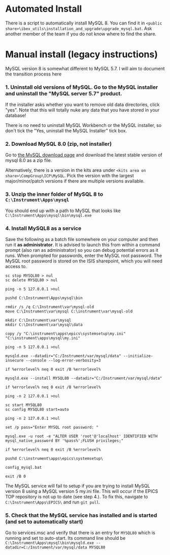 # Automated Install

There is a script to automatically install MySQL 8. You can find it in `<public share>\ibex_utils\installation_and_upgrade\upgrade_mysql.bat`.
Ask another member of the team if you do not know where to find the share.

# Manual install (legacy instructions)

MySQL version 8 is somewhat different to MySQL 5.7. I will aim to document the transition process here

### 1. Uninstall old versions of MySQL. Go to the MySQL installer and uninstall the "MySQL server 5.7" product.

If the installer asks whether you want to remove old data directories, click "yes". Note that this will totally nuke any data that you have stored in your database!

There is no need to uninstall MySQL Workbench or the MySQL installer, so don't tick the "Yes, uninstall the MySQL Installer" tick box.

### 2. Download MySQL 8.0 (zip, not installer)

Go to [the MySQL download page](https://dev.mysql.com/downloads/mysql/) and download the latest stable version of mysql 8.0 as a zip file.

Alternatively, there is a version in the kits area under `<kits area on share>\CompGroup\ICP\MySQL`. Pick the version with the largest major/minor/patch versions if there are multiple versions available.

### 3. Unzip the inner folder of MySQL 8 to `C:\Instrument\Apps\mysql`

You should end up with a path to MySQL that looks like `C:\Instrument\Apps\mysql\bin\mysql.exe`

### 4. Install MySQL8 as a service

Save the following as a batch file somewhere on your computer and then run it **as administrator**. It is advised to launch this from within a command prompt (also ran as administrator) so you can debug potential errors as it runs. When prompted for passwords, enter the MySQL root password. The MySQL root password is stored on the ISIS sharepoint, which you will need access to. 

```
sc stop MYSQL80 > nul
sc delete MYSQL80 > nul

ping -n 5 127.0.0.1 >nul

pushd C:\Instrument\Apps\mysql\bin

rmdir /s /q C:\Instrument\var\mysql-old
move C:\Instrument\var\mysql C:\instrument\var\mysql-old

mkdir C:\Instrument\var\mysql
mkdir C:\Instrument\var\mysql\data

copy /y "C:\instrument\apps\epics\systemsetup\my.ini" "C:\instrument\apps\mysql\my.ini"

ping -n 5 127.0.0.1 >nul

mysqld.exe --datadir="C:/Instrument/var/mysql/data" --initialize-insecure --console --log-error-verbosity=3

if %errorlevel% neq 0 exit /B %errorlevel%

mysqld.exe --install MYSQL80 --datadir="C:/Instrument/var/mysql/data"

if %errorlevel% neq 0 exit /B %errorlevel%

ping -n 2 127.0.0.1 >nul

sc start MYSQL80
sc config MYSQL80 start=auto

ping -n 2 127.0.0.1 >nul

set /p pass="Enter MYSQL root password: "

mysql.exe -u root -e "ALTER USER 'root'@'localhost' IDENTIFIED WITH mysql_native_password BY '%pass%';FLUSH privileges;"

if %errorlevel% neq 0 exit /B %errorlevel%

pushd C:\instrument\apps\epics\systemsetup\

config_mysql.bat

exit /B 0
```

The MySQL service will fail to setup if you are trying to install MySQL version 8 using a MySQL version 5 my.ini file. This will occur if the EPICS TOP repository is not up to date (see step 4.). To fix this, navigate to `C:\Instrument\Apps\EPICS\` and run `git pull`.

### 5. Check that the MySQL service has installed and is started (and set to automatically start)

Go to services.msc and verify that there is an entry for `MYSQL80` which is running and set to auto-start. Its command line should be `C:\Instrument\Apps\mysql\bin\mysqld.exe --datadir=C:/Instrument/var/mysql/data MYSQL80`